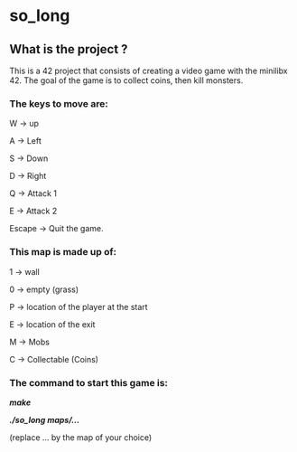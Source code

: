 # so_long
## What is the project ?

This is a 42 project that consists of creating a video game with the minilibx 42. 
The goal of the game is to collect coins, then kill monsters. 

### The keys to move are: 

W -> up

A -> Left

S -> Down

D -> Right

Q -> Attack 1

E -> Attack 2

Escape -> Quit the game. 

### This map is made up of: 

1 -> wall

0 -> empty (grass)

P -> location of the player at the start

E -> location of the exit

M -> Mobs

C -> Collectable (Coins) 

### The command to start this game is: 

**_make_**

**_./so_long maps/..._**

(replace ... by the map of your choice)




